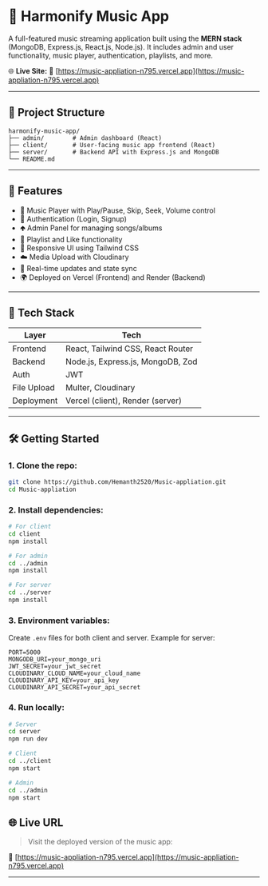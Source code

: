 # 🎵 Harmonify Music App

A full-featured music streaming application built using the **MERN stack** (MongoDB, Express.js, React.js, Node.js). It includes admin and user functionality, music player, authentication, playlists, and more.

🌐 **Live Site:**
🔗 [https://music-appliation-n795.vercel.app](https://music-appliation-n795.vercel.app)

---

## 📁 Project Structure

```
harmonify-music-app/
├── admin/        # Admin dashboard (React)
├── client/       # User-facing music app frontend (React)
├── server/       # Backend API with Express.js and MongoDB
└── README.md
```

---

## 🚀 Features

* 🎷 Music Player with Play/Pause, Skip, Seek, Volume control
* 🔐 Authentication (Login, Signup)
* 🢁 Admin Panel for managing songs/albums
* 📂 Playlist and Like functionality
* 🎨 Responsive UI using Tailwind CSS
* ☁️ Media Upload with Cloudinary
* 🔁 Real-time updates and state sync
* 🌍 Deployed on Vercel (Frontend) and Render (Backend)

---

## 🔧 Tech Stack

| Layer       | Tech                              |
| ----------- | --------------------------------- |
| Frontend    | React, Tailwind CSS, React Router |
| Backend     | Node.js, Express.js, MongoDB, Zod |
| Auth        | JWT                               |
| File Upload | Multer, Cloudinary                |
| Deployment  | Vercel (client), Render (server)  |

---

## 🛠️ Getting Started

### 1. Clone the repo:

```bash
git clone https://github.com/Hemanth2520/Music-appliation.git
cd Music-appliation
```

### 2. Install dependencies:

```bash
# For client
cd client
npm install

# For admin
cd ../admin
npm install

# For server
cd ../server
npm install
```

### 3. Environment variables:

Create `.env` files for both client and server. Example for server:

```env
PORT=5000
MONGODB_URI=your_mongo_uri
JWT_SECRET=your_jwt_secret
CLOUDINARY_CLOUD_NAME=your_cloud_name
CLOUDINARY_API_KEY=your_api_key
CLOUDINARY_API_SECRET=your_api_secret
```

### 4. Run locally:

```bash
# Server
cd server
npm run dev

# Client
cd ../client
npm start

# Admin
cd ../admin
npm start
```



## 🌐 Live URL

> Visit the deployed version of the music app:

🎷 [https://music-appliation-n795.vercel.app](https://music-appliation-n795.vercel.app)

---

